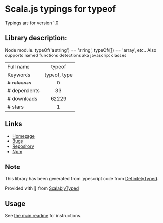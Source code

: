 
# Scala.js typings for typeof

Typings are for version 1.0

## Library description:
Node module. typeOf('a string') == 'string', typeOf([]) == 'array', etc.. Also supports named functions detections aka javascript classes

|                    |                 |
| ------------------ | :-------------: |
| Full name          | typeof |
| Keywords           | typeof, type |
| # releases         | 0 |
| # dependents       | 33 |
| # downloads        | 62229 |
| # stars            | 1 |

## Links
- [Homepage](https://github.com/CodingFu/typeof#readme)
- [Bugs](https://github.com/CodingFu/typeof/issues)
- [Repository](https://github.com/CodingFu/typeof)
- [Npm](https://www.npmjs.com/package/typeof)
    


## Note
This library has been generated from typescript code from [DefinitelyTyped](https://definitelytyped.org).

Provided with :purple_heart: from [ScalablyTyped](https://github.com/oyvindberg/ScalablyTyped)

## Usage
See [the main readme](../../readme.md) for instructions.



